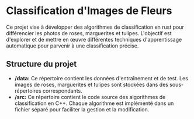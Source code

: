 # Classification d'Images de Fleurs
Ce projet vise à développer des algorithmes de classification en rust pour différencier les photos de roses, marguerites et tulipes. L'objectif est d'explorer et de mettre en œuvre différentes techniques d'apprentissage automatique pour parvenir à une classification précise.
## Structure du projet
* **/data:** Ce répertoire contient les données d'entraînement et de test. Les images de roses, marguerites et tulipes sont stockées dans des sous-répertoires correspondants.
* **/src:** Ce répertoire contient le code source des algorithmes de classification en C++. Chaque algorithme est implémenté dans un fichier séparé pour faciliter la gestion et la modification.
